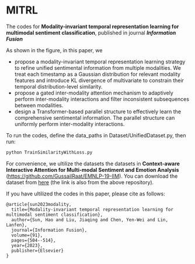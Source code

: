 # MITRL
The codes for **Modality-invariant temporal representation learning for multimodal sentiment classification**, published in journal ***Information Fusion***

As shown in the figure, in this paper, we 
* propose a modality-invariant temporal representation learning strategy to refine unified sentimental information from multiple modalities. We treat each timestamp as a Gaussian distribution for relevant modality features and introduce KL divergence of multivariate to constrain their temporal distribution-level similarity. 
* propose a gated inter-modality attention mechanism to adaptively perform inter-modality interactions and filter inconsistent subsequences between modalities. 
* design a Transformer-based parallel structure to effectively learn the comprehensive sentimental information. The parallel structure can uniformly perform inter-modality interactions.


To run the codes, define the data_paths in Dataset/UnifiedDataset.py, then run:

```bash
python TrainSimilarityWithLoss.py
```


For convenience, we ultilize the datasets the datasets in **Context-aware Interactive Attention for Multi-modal Sentiment and Emotion Analysis** (https://github.com/GussailRaat/EMNLP-19-IIM). You can download the dataset from [here](https://drive.google.com/drive/folders/1IVgdjfRGSqnai45ksot7UZ5C-1xJBBWZ?usp=sharing) (the link is also from the above repository).


If you have ultilized the codes in this paper, please cite as follows:

```
@article{sun2023modality,
  title={Modality-invariant temporal representation learning for multimodal sentiment classification},
  author={Sun, Hao and Liu, Jiaqing and Chen, Yen-Wei and Lin, Lanfen},
  journal={Information Fusion},
  volume={91},
  pages={504--514},
  year={2023},
  publisher={Elsevier}
}
```

